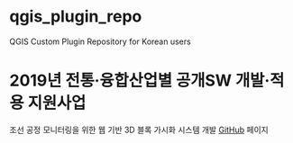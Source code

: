 # qgis_plugin_repo
QGIS Custom Plugin Repository for Korean users

# 2019년 전통·융합산업별 공개SW 개발·적용 지원사업
조선 공정 모니터링을 위한 웹 기반 3D 블록 가시화 시스템 개발 [GitHub](https://github.com/Gaia3D/nipa2019) 페이지

